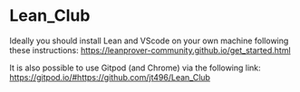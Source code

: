 # Lean_Club

Ideally you should install Lean and VScode on your own machine following these instructions: https://leanprover-community.github.io/get_started.html


It is also possible to use Gitpod (and Chrome) via the following link: https://gitpod.io/#https://github.com/jt496/Lean_Club
